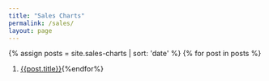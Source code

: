 ```yaml
---
title: "Sales Charts"
permalink: /sales/
layout: page
---
```


{% assign posts = site.sales-charts | sort: 'date' %}
{% for post in posts %}
1. [{{post.title}}]({{post.url}}){%endfor%}
